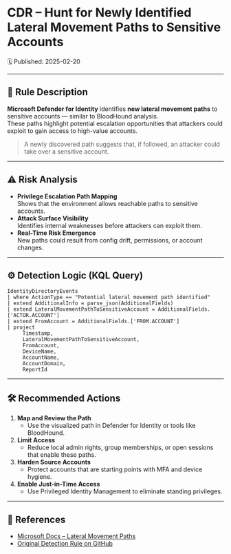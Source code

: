 # CDR – Hunt for Newly Identified Lateral Movement Paths to Sensitive Accounts
🗓️ Published: 2025-02-20

---

## 💍 Rule Description

**Microsoft Defender for Identity** identifies **new lateral movement paths** to sensitive accounts — similar to BloodHound analysis.  
These paths highlight potential escalation opportunities that attackers could exploit to gain access to high-value accounts.

> A newly discovered path suggests that, if followed, an attacker could take over a sensitive account.

---

## ⚠️ Risk Analysis

- **Privilege Escalation Path Mapping**  
  Shows that the environment allows reachable paths to sensitive accounts.
- **Attack Surface Visibility**  
  Identifies internal weaknesses before attackers can exploit them.
- **Real-Time Risk Emergence**  
  New paths could result from config drift, permissions, or account changes.

---

## ⚙️ Detection Logic (KQL Query)

```kusto
IdentityDirectoryEvents
| where ActionType == "Potential lateral movement path identified"
| extend AdditionalInfo = parse_json(AdditionalFields)
| extend LateralMovementPathToSensitiveAccount = AdditionalFields.['ACTOR.ACCOUNT']
| extend FromAccount = AdditionalFields.['FROM.ACCOUNT']
| project
     Timestamp,
     LateralMovementPathToSensitiveAccount,
     FromAccount,
     DeviceName,
     AccountName,
     AccountDomain,
     ReportId
```

---

## 🛠️ Recommended Actions

1. **Map and Review the Path**
   - Use the visualized path in Defender for Identity or tools like BloodHound.
2. **Limit Access**
   - Reduce local admin rights, group memberships, or open sessions that enable these paths.
3. **Harden Source Accounts**
   - Protect accounts that are starting points with MFA and device hygiene.
4. **Enable Just-in-Time Access**
   - Use Privileged Identity Management to eliminate standing privileges.

---

## 💎 References

- [Microsoft Docs – Lateral Movement Paths](https://learn.microsoft.com/en-us/defender-for-identity/understand-lateral-movement-paths)
- [Original Detection Rule on GitHub](https://github.com/Bert-JanP/Hunting-Queries-Detection-Rules/blob/main/Defender%20For%20Identity/NewLateralMovementPathToSensitiveAccountIdentified.md)

